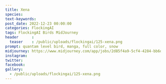 ```yaml
---
title: Xena
species: 
text-keywords: 
post_date: 2022-12-23 00:00:00
categories: FlockingAI
tags: FlockingAI Birds MidJourney 
header      :
  teaser    : /public/uploads/flockingai/125-xena.png
prompt: quantam level bird, manga, full color, snow
midjourney: https://www.midjourney.com/app/jobs/2d85f4a9-5cf4-4284-bb6d-c00fb8f23659
instagram: 
twitter: 
facebook: 
gallery: 
  - /public/uploads/flockingai/125-xena.png
---
```


